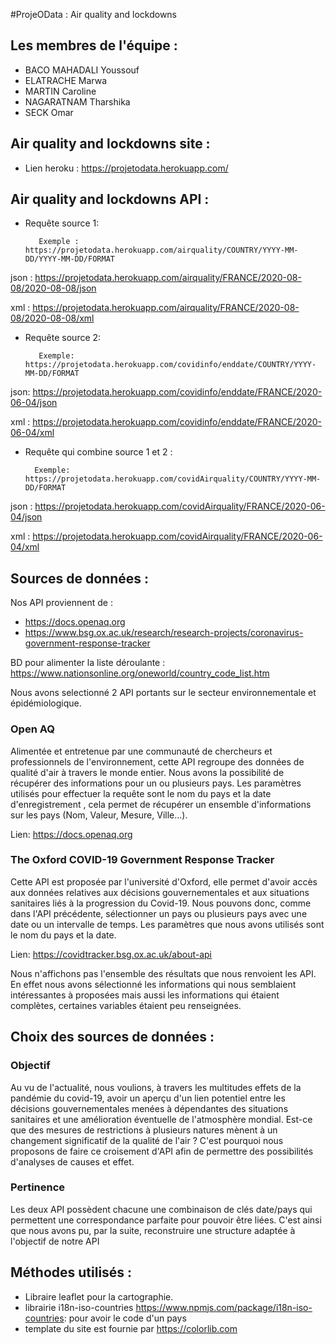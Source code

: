 #ProjeOData : Air quality and lockdowns

## Les membres de l'équipe :
- BACO MAHADALI Youssouf
- ELATRACHE Marwa 
- MARTIN Caroline
- NAGARATNAM Tharshika
- SECK Omar 

## Air quality and lockdowns site :
- Lien heroku : https://projetodata.herokuapp.com/

## Air quality and lockdowns API :

- Requête source 1:

         Exemple : https://projetodata.herokuapp.com/airquality/COUNTRY/YYYY-MM-DD/YYYY-MM-DD/FORMAT

 json : https://projetodata.herokuapp.com/airquality/FRANCE/2020-08-08/2020-08-08/json 
 
 xml : https://projetodata.herokuapp.com/airquality/FRANCE/2020-08-08/2020-08-08/xml


- Requête source 2:

         Exemple: https://projetodata.herokuapp.com/covidinfo/enddate/COUNTRY/YYYY-MM-DD/FORMAT

 json: https://projetodata.herokuapp.com/covidinfo/enddate/FRANCE/2020-06-04/json
 
 xml : https://projetodata.herokuapp.com/covidinfo/enddate/FRANCE/2020-06-04/xml


- Requête qui combine source 1 et 2 :

        Exemple: https://projetodata.herokuapp.com/covidAirquality/COUNTRY/YYYY-MM-DD/FORMAT

 json : https://projetodata.herokuapp.com/covidAirquality/FRANCE/2020-06-04/json
         
 xml : https://projetodata.herokuapp.com/covidAirquality/FRANCE/2020-06-04/xml

## Sources de données : 


Nos API proviennent de  : 
- https://docs.openaq.org 
- https://www.bsg.ox.ac.uk/research/research-projects/coronavirus-government-response-tracker

BD pour alimenter la liste déroulante : https://www.nationsonline.org/oneworld/country_code_list.htm

Nous avons selectionné 2 API portants sur le secteur environnementale et épidémiologique.

### Open AQ
Alimentée et entretenue par une communauté de chercheurs et professionnels de l'environnement, cette API
regroupe des données de qualité d'air à travers le monde entier. Nous avons la possibilité de récupérer des informations pour un ou plusieurs pays. 
Les paramètres utilisés pour effectuer la requête sont le nom du pays et la date d'enregistrement , cela permet de récupérer un ensemble d'informations sur les pays (Nom, Valeur, Mesure, Ville...).

Lien: https://docs.openaq.org

### The Oxford COVID-19 Government Response Tracker
Cette API est proposée par l'université d'Oxford, elle permet d'avoir accès aux données relatives aux décisions gouvernementales et aux situations sanitaires liés à la progression du Covid-19. Nous pouvons donc, comme dans l'API précédente, sélectionner un pays ou plusieurs pays avec une date ou un intervalle de temps. Les paramètres que nous avons utilisés sont le nom du pays et la date.

Lien: https://covidtracker.bsg.ox.ac.uk/about-api

Nous n'affichons pas l'ensemble des résultats que nous renvoient les API. En effet nous avons sélectionné les informations qui nous semblaient intéressantes à proposées mais aussi les informations qui étaient complètes, certaines variables étaient peu renseignées.

## Choix des sources de données :

### Objectif
Au vu de l'actualité, nous voulions, à travers les multitudes effets de la pandémie du covid-19, avoir un aperçu d'un lien potentiel entre les décisions gouvernementales menées à dépendantes des situations sanitaires et une amélioration éventuelle de l'atmosphère mondial. Est-ce que des mesures de restrictions à plusieurs natures mènent à un changement significatif de la qualité de l'air ? C'est pourquoi nous proposons de faire ce croisement d'API afin de permettre des possibilités d'analyses de causes et effet.

### Pertinence
Les deux API possèdent chacune une combinaison de clés date/pays qui permettent une correspondance parfaite pour pouvoir être liées. C'est ainsi que nous avons pu, par la suite, reconstruire une structure adaptée à l'objectif de notre API

## Méthodes utilisés : 

- Libraire leaflet pour la cartographie.
- librairie i18n-iso-countries https://www.npmjs.com/package/i18n-iso-countries: pour avoir le code d'un pays
- template du site est fournie par https://colorlib.com


